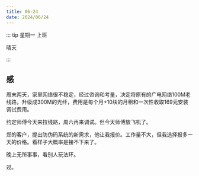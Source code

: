 ```yaml
---
title: 06-24
date: 2024/06/24
---
```


::: tip
星期一 上班

晴天

:::

## 感

周末两天，家里网络很不稳定，经过咨询和考量，决定将原有的广电网络100M老线路，升级成300M的光纤，费用是每个月+10块的月租和一次性收取169元安装调试费用。

约定师傅今天来拉线路，周六再来调试。但今天师傅放飞机了。

郑的客户，提出防伪码系统的新需求，他让我报价。工作量不大，但我选择报多一天的价格。看样子大概率是接不下来了。

晚上无所事事，看别人玩法环。

过。